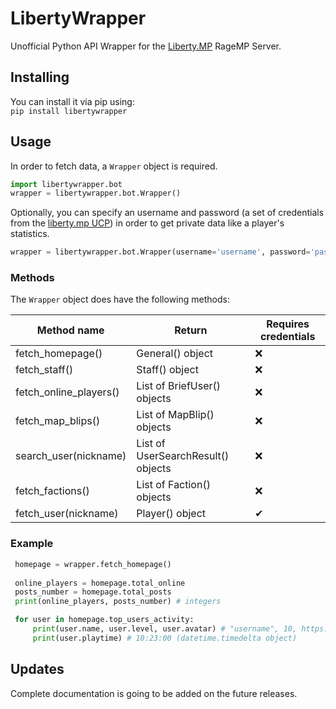 
# LibertyWrapper

Unofficial Python API Wrapper for the [Liberty.MP](https://ucp.liberty.mp/) RageMP Server.


## Installing

You can install it via pip using: <br>
`pip install libertywrapper`

## Usage

In order to fetch data, a `Wrapper` object is required.
```py
import libertywrapper.bot
wrapper = libertywrapper.bot.Wrapper()
```
Optionally, you can specify an username and password (a set of credentials from the [liberty.mp UCP](https://ucp.liberty.mp/)) in order to get private data like a player's statistics. <br>
```py
wrapper = libertywrapper.bot.Wrapper(username='username', password='password')
```

### Methods

The `Wrapper` object does have the following methods:

|Method name     |Return                          |Requires credentials|
|----------------|-------------------------------|-----------------------------|
|fetch_homepage()            |General() object|❌|
|fetch_staff()          |Staff() object|❌|
|fetch_online_players()          |List of BriefUser() objects|❌|
|fetch_map_blips()          |List of MapBlip() objects|❌|
|search_user(nickname)          |List of UserSearchResult() objects|❌|
|fetch_factions()          |List of Faction() objects|❌|
|fetch_user(nickname)          |Player() object|✔|

### Example

```py
 homepage = wrapper.fetch_homepage()
 
 online_players = homepage.total_online
 posts_number = homepage.total_posts
 print(online_players, posts_number) # integers

 for user in homepage.top_users_activity:
	 print(user.name, user.level, user.avatar) # "username", 10, https://imgur.com/example
	 print(user.playtime) # 10:23:00 (datetime.timedelta object)
```

##  Updates
  
  Complete documentation is going to be added on the future releases.

